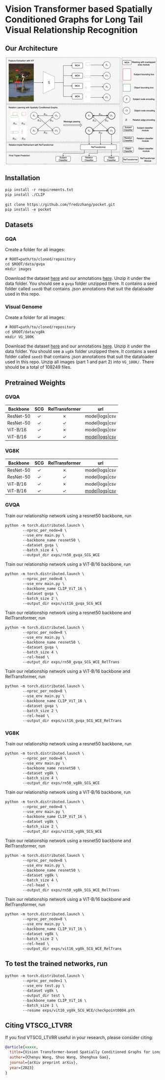 # Vision Transformer based Spatially Conditioned Graphs for Long Tail Visual Relationship Recognition


## Our Architecture

![image](architecture.jpg)


## Installation

```
pip install -r requirements.txt
pip install ./CLIP

git clone https://github.com/fredzzhang/pocket.git
pip install -e pocket
```

## Datasets

### GQA
Create a folder for all images:
```
# ROOT=path/to/cloned/repository
cd $ROOT/data/gvqa
mkdir images
```
Download the dataset [here](https://drive.google.com/file/d/1ypmMOq2TkZyLNVuU9agHS7_QcsfTtBmn/view?usp=sharing) and our annotations [here](https://drive.google.com/drive/folders/1ksiXGRB7QYjElXqhO_kpkWqcV4F4NQ4X?usp=sharing). Unzip it under the data folder. You should see a `gvqa` folder unzipped there. It contains a seed folder called `seed0` that contains .json annotations that suit the dataloader used in this repo. 

### Visual Genome
Create a folder for all images:
```
# ROOT=path/to/cloned/repository
cd $ROOT/data/vg8k
mkdir VG_100K
```
Download the dataset [here](https://drive.google.com/file/d/1S8WNnK0zt8SDAGntkCiRDfJ8rZOR3Pgx/view?usp=sharing) and our annotations [here](https://drive.google.com/drive/folders/1wHL0BXa89ExYE4SA5LEQ8e3y0kVPzdkU?usp=sharing). Unzip it under the data folder. You should see a `vg8k` folder unzipped there. It contains a seed folder called `seed3` that contains .json annotations that suit the dataloader used in this repo. Unzip all images (part 1 and part 2) into `VG_100K/`. There should be a total of 108249 files.

## Pretrained Weights

### GVQA
| Backbone  |      SCG      | RelTransformer         | url                                              |
| --------- | :------------:| :---------------------:| -------------------------------------------------|
| ResNet-50 | &check;       | &cross;              | model\|logs\|csv                                 |
| ResNet-50 | &check;       | &check;              | model\|logs\|csv                                 |
| ViT-B/16  | &check;       | &cross;              | model\|logs\|csv                                 |
| ViT-B/16  | &check;       | &check;              | [model](https://drive.google.com/file/d/1KxTTwcfalqehFmfjCPQps1cyVdZIEjPf/view?usp=sharing)\|[logs](https://drive.google.com/file/d/1u005ESmiFrGdY_0V3_OPpZFBI9qg91O_/view?usp=sharing)\|[csv](https://drive.google.com/file/d/1LfYRQbB78qmPgHlVli3dx60UzGpA2cAn/view?usp=sharing) |

### VG8K
| Backbone  |     SCG       | RelTransformer   | url                                                          |
| --------- | :------------:| :---------------:| ------------------------------------------------------------ |
| ResNet-50 | &check;       | &cross;          | model\|logs\|csv                                             |
| ResNet-50 | &check;       | &check;          | model\|logs\|csv                                             |
| ViT-B/16  | &check;       | &cross;          | model\|logs\|csv                                             |
| ViT-B/16  | &check;       | &check;          | [model]()\|[logs](https://drive.google.com/file/d/1V1G7OPjSv8roh7qeM7pUcQfDSU28ujBr/view?usp=sharing)\|[csv](https://drive.google.com/file/d/1Az_ozAypYFBIo4SMp5tKZ_CPugyHZMot/view?usp=sharing) |


### GVQA
Train our relationship network using a resnet50 backbone, run
```
python -m torch.distributed.launch \
        --nproc_per_node=8 \
        --use_env main.py \
        --backbone_name resnet50 \
        --dataset gvqa \
        --batch_size 4 \
        --output_dir exps/rn50_gvqa_SCG_WCE
```
Train our relationship network using a ViT-B/16 backbone, run

```
python -m torch.distributed.launch \
        --nproc_per_node=8 \
        --use_env main.py \
        --backbone_name CLIP_ViT_16 \
        --dataset gvqa \
        --batch_size 2 \
        --output_dir exps/vit16_gvqa_SCG_WCE
```
Train our relationship network using a resnet50 backbone and RelTransformer, run
```
python -m torch.distributed.launch \
        --nproc_per_node=8 \
        --use_env main.py \
        --backbone_name resnet50 \
        --dataset gvqa \
        --batch_size 4 \
        --rel-head \
        --output_dir exps/rn50_gvqa_SCG_WCE_RelTrans
```
Train our relationship network using a ViT-B/16 backbone and RelTransformer, run

```
python -m torch.distributed.launch \
        --nproc_per_node=8 \
        --use_env main.py \
        --backbone_name CLIP_ViT_16 \
        --dataset gvqa \
        --batch_size 2 \
        --rel-head \
        --output_dir exps/vit16_gvqa_SCG_WCE_RelTrans
```


### VG8K
Train our relationship network using a resnet50 backbone, run
```
python -m torch.distributed.launch \
        --nproc_per_node=8 \
        --use_env main.py \
        --backbone_name resnet50 \
        --dataset vg8k \
        --batch_size 4 \
        --output_dir exps/rn50_vg8k_SCG_WCE
```
Train our relationship network using a ViT-B/16 backbone, run

```
python -m torch.distributed.launch \
        --nproc_per_node=8 \
        --use_env main.py \
        --backbone_name CLIP_ViT_16 \
        --dataset vg8k \
        --batch_size 2 \
        --output_dir exps/vit16_vg8k_SCG_WCE
```
Train our relationship network using a resnet50 backbone and RelTransformer, run
```
python -m torch.distributed.launch \
        --nproc_per_node=8 \
        --use_env main.py \
        --backbone_name resnet50 \
        --dataset vg8k \
        --batch_size 4 \
        --rel-head \
        --output_dir exps/rn50_vg8k_SCG_WCE_RelTrans
```
Train our relationship network using a ViT-B/16 backbone and RelTransformer, run

```
python -m torch.distributed.launch \
        --nproc_per_node=8 \
        --use_env main.py \
        --backbone_name CLIP_ViT_16 \
        --dataset vg8k \
        --batch_size 2 \
        --rel-head \
        --output_dir exps/vit16_vg8k_SCG_WCE_RelTrans
```


## To test the trained networks, run
```
python -m torch.distributed.launch \
        --nproc_per_node=1 \
        --use_env test.py \
        --dataset vg8k \
        --output_dir test \
        --backbone_name CLIP_ViT_16 \
        --batch_size 1 \
        --resume exps/vit16_vg8k_SCG_WCE/checkpoint0004.pth
```

## Citing VTSCG_LTVRR
If you find VTSCG_LTVRR useful in your research, please consider citing:
```bibtex
@article{xxxxx,
  title={Vision Transformer-based Spatially Conditioned Graphs for Long Tail Visual Relationship Recognition CVPR 2023 LTVRR Challenge},
  author={Chenyu Wang, Shuo Wang, Shenghua Gao},
  journal={arXiv preprint arXiv},
  year={2023}
}
```
